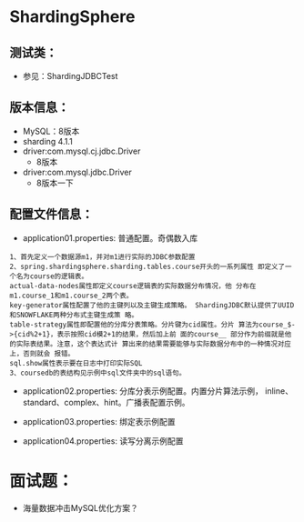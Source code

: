 # ShardingSphere
## 测试类：
- 参见：ShardingJDBCTest

## 版本信息：
- MySQL：8版本
- sharding 4.1.1
- driver:com.mysql.cj.jdbc.Driver
  - 8版本
- driver:com.mysql.jdbc.Driver
  - 8版本一下

## 配置文件信息：
- application01.properties: 普通配置。奇偶数入库
```
1、首先定义一个数据源m1，并对m1进行实际的JDBC参数配置
2、spring.shardingsphere.sharding.tables.course开头的一系列属性 即定义了一个名为course的逻辑表。
actual-data-nodes属性即定义course逻辑表的实际数据分布情况，他 分布在m1.course_1和m1.course_2两个表。
key-generator属性配置了他的主键列以及主键生成策略。 ShardingJDBC默认提供了UUID和SNOWFLAKE两种分布式主键生成策 略。
table-strategy属性即配置他的分库分表策略。分片键为cid属性。分片 算法为course_$->{cid%2+1}，表示按照cid模2+1的结果，然后加上前 面的course__ 部分作为前缀就是他的实际表结果。注意，这个表达式计 算出来的结果需要能够与实际数据分布中的一种情况对应上，否则就会 报错。
sql.show属性表示要在日志中打印实际SQL
3、coursedb的表结构见示例中sql文件夹中的sql语句。
```

- application02.properties: 分库分表示例配置。内置分片算法示例， inline、 standard、complex、hint。广播表配置示例。

- application03.properties: 绑定表示例配置
- application04.properties: 读写分离示例配置


# 面试题：
- 海量数据冲击MySQL优化方案？

